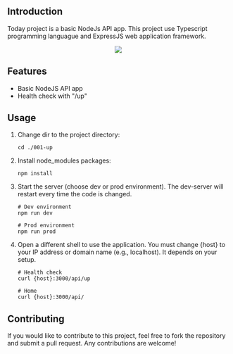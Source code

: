 ## Introduction
Today project is a basic NodeJs API app. This project use Typescript programming languague and ExpressJS web application framework.

<p align="center">
  <a href="https://skillicons.dev">
    <img src="https://skillicons.dev/icons?i=nodejs,express,typescript&perline=10"/>
  </a>
</p>


## Features
- Basic NodeJS API app
- Health check with "/up"


## Usage
1.  Change dir to the project directory:
    ```
    cd ./001-up
    ```

2.  Install node_modules packages:
    ```
    npm install
    ```

3.  Start the server (choose dev or prod environment). The dev-server will restart every time the code is changed.
    ```
    # Dev environment
    npm run dev

    # Prod environment
    npm run prod
    ```
    
4.  Open a different shell to use the application. You must change {host} to your IP address or domain name (e.g., localhost). It depends on your setup.
    ```
    # Health check
    curl {host}:3000/api/up

    # Home
    curl {host}:3000/api/
    ```


## Contributing
If you would like to contribute to this project, feel free to fork the repository and submit a pull request. Any contributions are welcome!